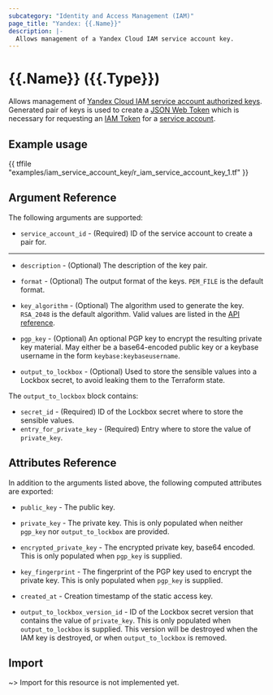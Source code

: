 ```yaml
---
subcategory: "Identity and Access Management (IAM)"
page_title: "Yandex: {{.Name}}"
description: |-
  Allows management of a Yandex Cloud IAM service account key.
---
```


# {{.Name}} ({{.Type}})

Allows management of [Yandex Cloud IAM service account authorized keys](https://yandex.cloud/docs/iam/concepts/authorization/key). Generated pair of keys is used to create a [JSON Web Token](https://tools.ietf.org/html/rfc7519) which is necessary for requesting an [IAM Token](https://yandex.cloud/docs/iam/concepts/authorization/iam-token) for a [service account](https://yandex.cloud/docs/iam/concepts/users/service-accounts).

## Example usage

{{ tffile "examples/iam_service_account_key/r_iam_service_account_key_1.tf" }}

## Argument Reference

The following arguments are supported:

* `service_account_id` - (Required) ID of the service account to create a pair for.

---

* `description` - (Optional) The description of the key pair.

* `format` - (Optional) The output format of the keys. `PEM_FILE` is the default format.

* `key_algorithm` - (Optional) The algorithm used to generate the key. `RSA_2048` is the default algorithm. Valid values are listed in the [API reference](https://yandex.cloud/docs/iam/api-ref/Key).

* `pgp_key` - (Optional) An optional PGP key to encrypt the resulting private key material. May either be a base64-encoded public key or a keybase username in the form `keybase:keybaseusername`.

* `output_to_lockbox` - (Optional) Used to store the sensible values into a Lockbox secret, to avoid leaking them to the Terraform state.

The `output_to_lockbox` block contains:

* `secret_id` - (Required) ID of the Lockbox secret where to store the sensible values.
* `entry_for_private_key` - (Required) Entry where to store the value of `private_key`.

## Attributes Reference

In addition to the arguments listed above, the following computed attributes are exported:

* `public_key` - The public key.

* `private_key` - The private key. This is only populated when neither `pgp_key` nor `output_to_lockbox` are provided.

* `encrypted_private_key` - The encrypted private key, base64 encoded. This is only populated when `pgp_key` is supplied.

* `key_fingerprint` - The fingerprint of the PGP key used to encrypt the private key. This is only populated when `pgp_key` is supplied.

* `created_at` - Creation timestamp of the static access key.

* `output_to_lockbox_version_id` - ID of the Lockbox secret version that contains the value of `private_key`. This is only populated when `output_to_lockbox` is supplied. This version will be destroyed when the IAM key is destroyed, or when `output_to_lockbox` is removed.

## Import

~> Import for this resource is not implemented yet.
